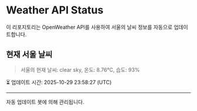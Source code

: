 
# Weather API Status

이 리포지토리는 OpenWeather API를 사용하여 서울의 날씨 정보를 자동으로 업데이트합니다.

## 현재 서울 날씨
> 서울의 현재 날씨: clear sky, 온도: 8.76°C, 습도: 93%

⏳ 업데이트 시간: 2025-10-29 23:58:27 (UTC)

---
자동 업데이트 봇에 의해 관리됩니다.
